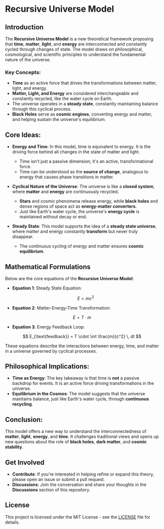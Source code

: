# Recursive Universe Model

## Introduction
The **Recursive Universe Model** is a new theoretical framework proposing that **time**, **matter**, **light**, and **energy** are interconnected and constantly cycled through changes of state. The model draws on philosophical, cosmological, and scientific principles to understand the fundamental nature of the universe.

### Key Concepts:
- **Time** as an active force that drives the transformations between matter, light, and energy.
- **Matter, Light, and Energy** are considered interchangeable and constantly recycled, like the water cycle on Earth.
- The universe operates in a **steady state**, constantly maintaining balance through this cyclical process.
- **Black Holes** serve as **cosmic engines**, converting energy and matter, and helping sustain the universe's equilibrium.
  
## Core Ideas:
- **Energy and Time**: In this model, time is equivalent to energy. It is the driving force behind all changes in the state of matter and light.
  - Time isn't just a passive dimension; it's an active, transformational force.
  - Time can be understood as the **source of change**, analogous to energy that causes phase transitions in matter.
  
- **Cyclical Nature of the Universe**: The universe is like a **closed system**, where **matter** and **energy** are continuously recycled.
  - **Stars** and cosmic phenomena release energy, while **black holes** and dense regions of space act as **energy-matter converters**.
  - Just like Earth's water cycle, the universe's **energy cycle** is maintained without decay or end.
  
- **Steady State**: This model supports the idea of a **steady state universe**, where matter and energy constantly **transform** but never truly disappear.
  - The continuous cycling of energy and matter ensures **cosmic equilibrium**.
  
## Mathematical Formulations

Below are the core equations of the **Recursive Universe Model**:

- **Equation 1**: Steady State Equation:
  
  $$ E = mc^2 $$

- **Equation 2**: Matter-Energy-Time Transformation:

$$ E = T \cdot m $$

- **Equation 3**: Energy Feedback Loop:

$$ E_{\text{feedback}} = T \cdot \int \frac{m}{c^2} \, dt $$


These equations describe the interactions between energy, time, and matter in a universe governed by cyclical processes.

## Philosophical Implications:
- **Time as Energy**: The key takeaway is that time is **not** a passive backdrop for events. It is an active force driving transformations in the universe.
- **Equilibrium in the Cosmos**: The model suggests that the universe maintains balance, just like Earth's water cycle, through **continuous recycling**.

## Conclusion:
This model offers a new way to understand the interconnectedness of **matter**, **light**, **energy**, and **time**. It challenges traditional views and opens up new questions about the role of **black holes**, **dark matter**, and **cosmic stability**.

## Get Involved
- **Contribute**: If you're interested in helping refine or expand this theory, please open an issue or submit a pull request.
- **Discussions**: Join the conversation and share your thoughts in the **Discussions** section of this repository.

## License
This project is licensed under the MIT License - see the [LICENSE](LICENSE) file for details.
